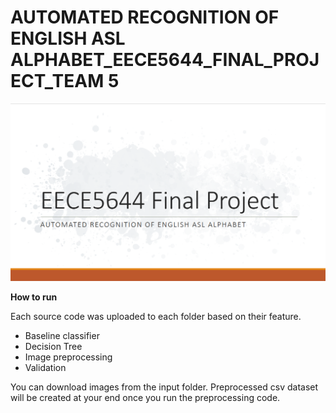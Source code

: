 # AUTOMATED RECOGNITION OF ENGLISH ASL ALPHABET_EECE5644_FINAL_PROJECT_TEAM 5

![ppt_1](./ppt/ppt_1.png)

<B>How to run</B>

Each source code was uploaded to each folder based on their feature.
- Baseline classifier
- Decision Tree
- Image preprocessing
- Validation

You can download images from the input folder. Preprocessed csv dataset will be created at your end once you run the preprocessing code.
